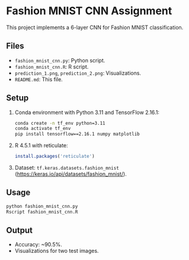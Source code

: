 # Fashion MNIST CNN Assignment

This project implements a 6-layer CNN for Fashion MNIST classification.

## Files
- `fashion_mnist_cnn.py`: Python script.
- `fashion_mnist_cnn.R`: R script.
- `prediction_1.png`, `prediction_2.png`: Visualizations.
- `README.md`: This file.

## Setup
1. Conda environment with Python 3.11 and TensorFlow 2.16.1:
   ```bash
   conda create -n tf_env python=3.11
   conda activate tf_env
   pip install tensorflow==2.16.1 numpy matplotlib
   ```
2. R 4.5.1 with reticulate:
   ```R
   install.packages('reticulate')
   ```
3. Dataset: `tf.keras.datasets.fashion_mnist` (https://keras.io/api/datasets/fashion_mnist/).

## Usage
```bash
python fashion_mnist_cnn.py
Rscript fashion_mnist_cnn.R
```

## Output
- Accuracy: ~90.5%.
- Visualizations for two test images.
